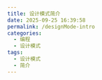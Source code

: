 ```yaml
---
title: 设计模式简介
date: 2025-09-25 16:39:58
permalink: /designMode-intro
categories:
  - 编程
  - 设计模式
tags:
  - 设计模式
  - 简介
---
```

